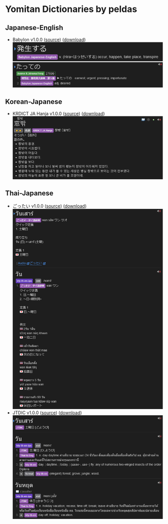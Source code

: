 # Yomitan Dictionaries by peldas

## Japanese-English
- Babylon v1.0.0 ([source](babylon)) ([download](https://github.com/peldas/yomitan-dicts/releases/tag/babylon))
![example](https://raw.githubusercontent.com/peldas/yomitan-dicts/main/babylon/example.png)
![example2](https://raw.githubusercontent.com/peldas/yomitan-dicts/main/babylon/example2.png)

## Korean-Japanese
- KRDICT JA Hanja v1.0.0 ([source](KRDICT-JA-hanja)) ([download](https://github.com/peldas/yomitan-dicts/releases/tag/KRDICT-JA-hanja))
![example](https://raw.githubusercontent.com/peldas/yomitan-dicts/main/KRDICT-JA-hanja/example.png)

## Thai-Japanese
- ごったい v1.0.0 ([source](gottai)) ([download](https://github.com/peldas/yomitan-dicts/releases/tag/gottai))
![example](https://raw.githubusercontent.com/peldas/yomitan-dicts/main/gottai/example.png)
- JTDIC v1.0.0 ([source](JTDIC)) ([download](https://github.com/peldas/yomitan-dicts/releases/tag/JTDIC))
![example](https://raw.githubusercontent.com/peldas/yomitan-dicts/main/JTDIC/example.png)